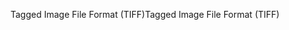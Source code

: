 <span data-ttu-id="af010-101">Tagged Image File Format (TIFF)</span><span class="sxs-lookup"><span data-stu-id="af010-101">Tagged Image File Format (TIFF)</span></span>